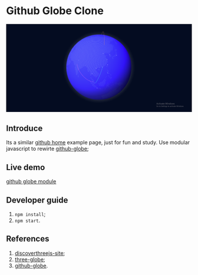# Github Globe Clone

![Globe](/static/globe.png)

## Introduce

Its a similar [github home](https://github.com/home) example page, just for fun and study. Use modular javascript to rewirte [github-globe](https://github.com/nandhakumarRNK/github-globe-clone);

## Live demo

[github globe module](https://nandhakumarRNK.github.io/github-globe-clone/)

## Developer guide

1. `npm install`;
2. `npm start`.

## References

1. [discoverthreejs-site](https://github.com/looeee/discoverthreejs-site);
2. [three-globe](https://github.com/vasturiano/three-globe);
3. [github-globe](https://github.com/nandhakumarRNK/github-globe-clone).

